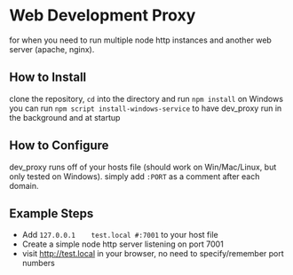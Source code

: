 # Web Development Proxy

for when you need to run multiple node http instances and another web server (apache, nginx).

## How to Install
clone the repository, `cd` into the directory and run `npm install`
on Windows you can run `npm script install-windows-service` to have dev_proxy run in the background and at startup

## How to Configure
dev_proxy runs off of your hosts file (should work on Win/Mac/Linux, but only tested on Windows).  simply add `:PORT` as a comment after each domain.  

## Example Steps
 - Add `127.0.0.1    test.local #:7001` to your host file
 - Create a simple node http server listening on port 7001
 - visit http://test.local in your browser, no need to specify/remember port numbers


